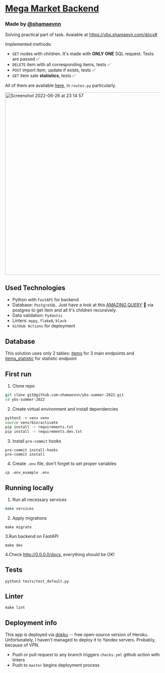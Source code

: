 # [Mega Market Backend](https://ybs.shamaevn.com/docs)
### Made by [@shamaevnn](https://t.me/shamaevnn)
Solving practical part of task. Avaiable at https://ybs.shamaevn.com/docs#


Implemented methods:
* `GET` nodes with children. It's made with **ONLY ONE** SQL request. Tests are passed ✅
* `DELETE` item with all corresponding items, tests ✅
* `POST` import item, update if exists, tests ✅
* `GET` item sale **statistics**, tests ✅

All of them are available [here](https://github.com/shamaevnn/ybs-summer-2022/tree/master/app/api), in `routes.py` particularly.

<img width="592" alt="Screenshot 2022-06-26 at 23 14 57" src="https://user-images.githubusercontent.com/50623190/175832316-10f8f223-c35a-4369-83bf-d8a2d0a2a060.png">

## Used Technologies
* Python with `FastAPI` for backend
* Database: `PostgreSQL`. Just have a look at this [AMAZING QUERY](https://github.com/shamaevnn/ybs-summer-2022/blob/master/app/models/items/queries.py#L14) 👀 via
postgres to get item and all it's children recursively.
* Data validation: `Pydantic`
* Linters: `mypy`, `flake8`, `black`
* `GitHub Actions` for deployment

## Database
This solution uses only 2 tables: [items](https://github.com/shamaevnn/ybs-summer-2022/blob/master/app/models/items/table_schema.py) for 3 main endpoints
and [items_statistic](https://github.com/shamaevnn/ybs-summer-2022/blob/master/app/models/items_statistic/table_schema.py) for statistic endpoint


## First run
1. Clone repo
```bash
git clone git@github.com:shamaevnn/ybs-summer-2022.git
cd ybs-summer-2022
```
2. Create virtual environment and install dependencies
```bash
python3 -m venv venv
source venv/bin/activate
pip install -r requirements.txt
pip install -r requirements.dev.txt
```
3. Install `pre-commit` hooks
```
pre-commit install-hooks
pre-commit install
```
4. Create `.env` file, don't forget to set proper variables
```
cp .env_example .env
```

## Running locally
1. Run all necessary services
```bash
make services
```
2. Apply migrations
```
make migrate
```
3.Run backend on FastAPI
```
make dev
```
4.Check http://0.0.0.0/docs, everything should be OK!


## Tests
```
python3 tests/test_default.py
```

## Linter
```
make lint
```


## Deployment info
This app is deployed via [dokku](https://dokku.com/) -- free open-source version of Heroku.
Unfortunately, I haven't managed to deploy it to Yandex servers. Probably, because of VPN.

* Push or pull request to any branch triggers `checks.yml` github action with linters
* Push to `master` begins deployment process
